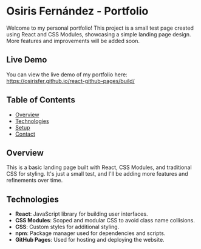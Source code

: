 # Osiris Fernández - Portfolio

Welcome to my personal portfolio! This project is a small test page created using React and CSS Modules, showcasing a simple landing page design. More features and improvements will be added soon.

## Live Demo

You can view the live demo of my portfolio here: https://osirisfer.github.io/react-github-pages/build/

## Table of Contents

- [Overview](#overview)
- [Technologies](#technologies)
- [Setup](#setup)
- [Contact](#contact)

## Overview

This is a basic landing page built with React, CSS Modules, and traditional CSS for styling. It's just a small test, and I'll be adding more features and refinements over time.

## Technologies

- **React**: JavaScript library for building user interfaces.
- **CSS Modules**: Scoped and modular CSS to avoid class name collisions.
- **CSS**: Custom styles for additional styling.
- **npm**: Package manager used for dependencies and scripts.
- **GitHub Pages**: Used for hosting and deploying the website.

